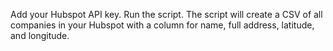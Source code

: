 Add your Hubspot API key. Run the script. The script will create a CSV of all companies in your Hubspot with a column for name, full address, latitude, and longitude.
